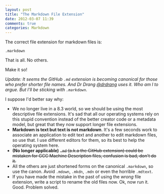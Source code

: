 ```yaml
---
layout: post
title: "The Markdown File Extension"
date: 2012-03-07 11:39
comments: true
categories: Markdown
---
```


The correct file extension for markdown files is:

`.markdown`
	
That is all. No others.

Make it so!

*Update: It seems the GitHub `.md` extension is becoming canonical for those who prefer shorter file names. And Dr Drang [@drdrang](http://twitter.com/drdrang) uses it. Who am I to argue. But I'll be sticking with `.markdown`.*

I suppose I'd better say why:

* We no longer live in a 8.3 world, so we should be using the most descriptive file extensions. It's sad that all our operating systems rely on this stupid convention instead of the better creator code or a metadata model, but great that they now support longer file extensions.
* **Markdown is text but text is not markdown**. It's a few seconds work to associate an application to edit text and another to edit markdown files, so use that. I use different editors for them, so its best to help the operating system here.
* **(No longer applicable)** <strike>`.md` (a.k.a the GitHub extension) could be mistaken for GCC Machine Description files, confusion is bad, don't do it.</strike>
* All the others are just shortened forms on the canonical `.markdown`, so use the canon. Avoid `.mdown`, `.mkdn`, `.mdn` or even the horrible `.mdtext`.
* If you have made the mistake in the past of using the *wrong* file extension, write a script to rename the old files now. Ok, now run it. Good. Problem solved.
